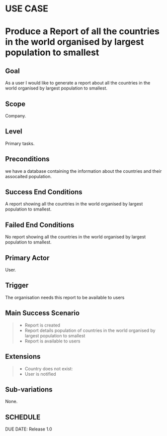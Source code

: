# USE CASE 
# Produce a Report of all the countries in the world organised by largest population to smallest

## Goal

As a user I would like to generate a report about all the countries in the world organised by largest population to smallest.

## Scope

Company.

## Level

Primary tasks.

## Preconditions

we have a database containing the information about the countries and their assocaited population.

## Success End Conditions

A report showing all the countries in the world organised by largest population to smallest.

## Failed End Conditions

No report showing all the countries in the world organised by largest population to smallest.

## Primary Actor

User.

## Trigger

The organisation needs this report to be available to users

## Main Success Scenario

>- Report is created
>- Report details population of countries in the world organised by largest population to smallest
>- Report is available to users

## Extensions

>- Country does not exist:
>- User is notified

## Sub-variations

None.

## SCHEDULE

DUE DATE: Release 1.0